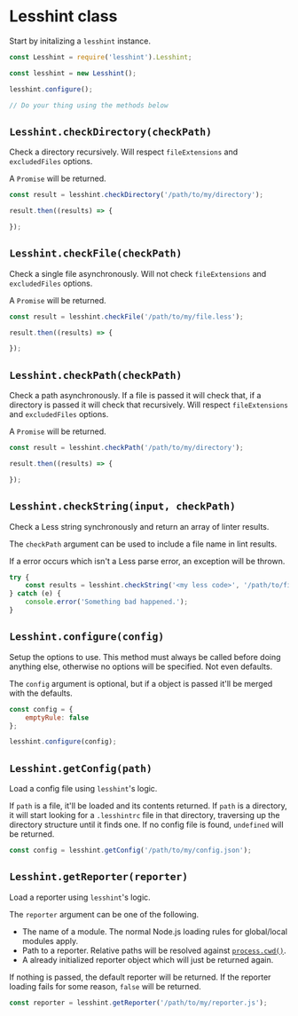 # Lesshint class

Start by initalizing a `lesshint` instance.

```js
const Lesshint = require('lesshint').Lesshint;

const lesshint = new Lesshint();

lesshint.configure();

// Do your thing using the methods below
```

## `Lesshint.checkDirectory(checkPath)`
Check a directory recursively. Will respect `fileExtensions` and `excludedFiles` options.

A `Promise` will be returned.

```js
const result = lesshint.checkDirectory('/path/to/my/directory');

result.then((results) => {

});
```

## `Lesshint.checkFile(checkPath)`
Check a single file asynchronously. Will not check `fileExtensions` and `excludedFiles` options.

A `Promise` will be returned.

```js
const result = lesshint.checkFile('/path/to/my/file.less');

result.then((results) => {

});
```

## `Lesshint.checkPath(checkPath)`
Check a path asynchronously. If a file is passed it will check that, if a directory is passed it will check that recursively. Will respect `fileExtensions` and `excludedFiles` options.

A `Promise` will be returned.

```js
const result = lesshint.checkPath('/path/to/my/directory');

result.then((results) => {

});
```

## `Lesshint.checkString(input, checkPath)`
Check a Less string synchronously and return an array of linter results.

The `checkPath` argument can be used to include a file name in lint results.

If a error occurs which isn't a Less parse error, an exception will be thrown.

```js
try {
    const results = lesshint.checkString('<my less code>', '/path/to/file');
} catch (e) {
    console.error('Something bad happened.');
}
```

## `Lesshint.configure(config)`
Setup the options to use. This method must always be called before doing anything else, otherwise no options will be specified. Not even defaults.

The `config` argument is optional, but if a object is passed it'll be merged with the defaults.

```js
const config = {
    emptyRule: false
};

lesshint.configure(config);
```

## `Lesshint.getConfig(path)`
Load a config file using `lesshint`'s logic.

If `path` is a file, it'll be loaded and its contents returned. If `path` is a directory, it will start looking for a `.lesshintrc` file in that directory, traversing up the directory structure until it finds one. If no config file is found, `undefined` will be returned.

```js
const config = lesshint.getConfig('/path/to/my/config.json');
```


## `Lesshint.getReporter(reporter)`
Load a reporter using `lesshint`'s logic.

The `reporter` argument can be one of the following.
* The name of a module. The normal Node.js loading rules for global/local modules apply.
* Path to a reporter. Relative paths will be resolved against [`process.cwd()`](https://nodejs.org/api/process.html#process_process_cwd).
* A already initialized reporter object which will just be returned again.

If nothing is passed, the default reporter will be returned. If the reporter loading fails for some reason, `false` will be returned.

```js
const reporter = lesshint.getReporter('/path/to/my/reporter.js');
```
